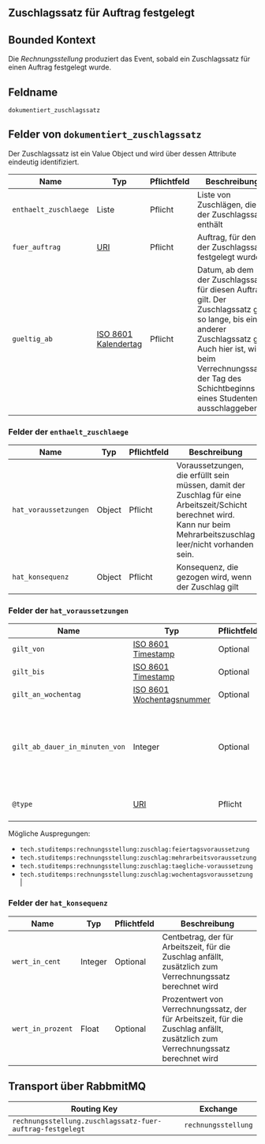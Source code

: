 ## Zuschlagssatz für Auftrag festgelegt

## Bounded Kontext

Die _Rechnungsstellung_ produziert das Event, sobald ein Zuschlagssatz für einen Auftrag festgelegt wurde.

## Feldname

`dokumentiert_zuschlagssatz`

## Felder von `dokumentiert_zuschlagssatz`

Der Zuschlagssatz ist ein Value Object und wird über dessen Attribute eindeutig identifiziert.

| Name | Typ  | Pflichtfeld  | Beschreibung  |
|---|---|---|---|
| `enthaelt_zuschlaege` | Liste  | Pflicht  | Liste von Zuschlägen, die der Zuschlagssatz enthält|
| `fuer_auftrag`  | [URI](https://tools.ietf.org/html/rfc3986)  | Pflicht  | Auftrag, für den der Zuschlagssatz festgelegt wurde |
| `gueltig_ab`  | [ISO 8601 Kalendertag](https://en.wikipedia.org/wiki/ISO_8601) | Pflicht  | Datum, ab dem der Zuschlagssatz für diesen Auftrag gilt. Der Zuschlagssatz gilt so lange, bis ein anderer Zuschlagssatz gilt. Auch hier ist, wie beim Verrechnungssatz, der Tag des Schichtbeginns eines Studenten ausschlaggebend. |

### Felder der `enthaelt_zuschlaege`

| Name | Typ  | Pflichtfeld  | Beschreibung  |
|---|---|---|---|
| `hat_voraussetzungen`  | Object  | Pflicht  | Voraussetzungen, die erfüllt sein müssen, damit der Zuschlag für eine Arbeitszeit/Schicht berechnet wird. Kann nur beim Mehrarbeitszuschlag leer/nicht vorhanden sein. |
| `hat_konsequenz`  | Object  | Pflicht  | Konsequenz, die gezogen wird, wenn der Zuschlag gilt |

### Felder der `hat_voraussetzungen`

| Name | Typ  | Pflichtfeld  | Beschreibung  |
|---|---|---|---|
| `gilt_von`  | [ISO 8601 Timestamp](https://en.wikipedia.org/wiki/ISO_8601)  | Optional  | Uhrzeit, ab die der Zuschlag gilt |
| `gilt_bis`  | [ISO 8601 Timestamp](https://en.wikipedia.org/wiki/ISO_8601)  | Optional  | Uhrzeit, bis zu der der Zuschlag gilt |
| `gilt_an_wochentag`  | [ISO 8601 Wochentagsnummer](https://en.wikipedia.org/wiki/ISO_8601)  | Optional  | Wochentag, an denen der Zuschlag gilt |
| `gilt_ab_dauer_in_minuten_von`  | Integer  | Optional  | 	Mindestarbeitszeitdauer in Minuten, die innerhalb des Gültigkeitszeitraums erreicht sein muss, damit der Zuschlag ab der 1. Minute berechnet wird |
| `@type`  | [URI](https://tools.ietf.org/html/rfc3986)  | Pflicht  | Typ der Voraussetzung, damit man nicht den Namen benutzen muss.
Mögliche Auspregungen: 
  * `tech.studitemps:rechnungsstellung:zuschlag:feiertagsvoraussetzung`
  * `tech.studitemps:rechnungsstellung:zuschlag:mehrarbeitsvoraussetzung`
  * `tech.studitemps:rechnungsstellung:zuschlag:taegliche-voraussetzung`
  * `tech.studitemps:rechnungsstellung:zuschlag:wochentagsvoraussetzung` |

### Felder der `hat_konsequenz`

| Name | Typ  | Pflichtfeld  | Beschreibung  |
|---|---|---|---|
| `wert_in_cent`  | Integer  | Optional  | Centbetrag, der für Arbeitszeit, für die Zuschlag anfällt, zusätzlich zum Verrechnungssatz berechnet wird |
| `wert_in_prozent`  | Float  | Optional  | Prozentwert von Verrechnungssatz, der für Arbeitszeit, für die Zuschlag anfällt, zusätzlich zum Verrechnungssatz berechnet wird |

## Transport über RabbmitMQ

| Routing Key  | Exchange  |
|---|---|
| `rechnungsstellung.zuschlagssatz-fuer-auftrag-festgelegt` | `rechnungsstellung`  |
